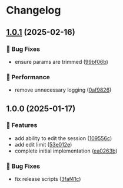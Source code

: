 # Changelog

## [1.0.1](https://github.com/Norgate-AV/NAVDatabase.Amx.SessionManager/compare/v1.0.0...v1.0.1) (2025-02-16)

### 🐛 Bug Fixes

- ensure params are trimmed ([99bf06b](https://github.com/Norgate-AV/NAVDatabase.Amx.SessionManager/commit/99bf06b542ef6cc6f11f9b090e2c7a36c19f7755))

### 🚀 Performance

- remove unnecessary logging ([0af9826](https://github.com/Norgate-AV/NAVDatabase.Amx.SessionManager/commit/0af9826560d2d358e648c4dda322f2430865af2f))

## 1.0.0 (2025-01-17)

### 🌟 Features

- add ability to edit the session ([109556c](https://github.com/Norgate-AV/NAVDatabase.Amx.SessionManager/commit/109556c8a45073fd934f236c5d82664101696a41))
- add edit limit ([53e012e](https://github.com/Norgate-AV/NAVDatabase.Amx.SessionManager/commit/53e012e4ad6c466fe69798d669ef669df0414b43))
- complete initial implementation ([ea0263b](https://github.com/Norgate-AV/NAVDatabase.Amx.SessionManager/commit/ea0263bc26d516983e11a3b61dd9331d5f311af0))

### 🐛 Bug Fixes

- fix release scripts ([3faf41c](https://github.com/Norgate-AV/NAVDatabase.Amx.SessionManager/commit/3faf41c923884b0699c018b283e9c51caeff92ac))
